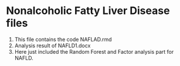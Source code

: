 # Nonalcoholic Fatty Liver Disease files
1. This file contains the code NAFLAD.rmd
2. Analysis result of NAFLD1.docx
3. Here just included the Random Forest and Factor analysis part for NAFLD.

